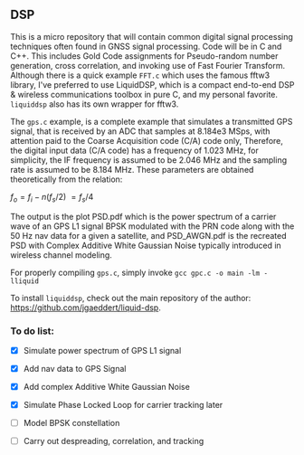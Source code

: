 ## DSP
This is a micro repository that will contain common digital signal processing techniques often found in GNSS signal processing. Code will be in C and C++.  This includes Gold Code assignments for Pseudo-random number generation, cross correlation, and invoking use of Fast Fourier Transform.  Although there is a quick example ``FFT.c`` which uses the famous fftw3 library, I've preferred to use LiquidDSP, which is a compact end-to-end DSP & wireless communications toolbox in pure C, and my personal favorite.  ``liquiddsp`` also has its own wrapper for fftw3.

The ``gps.c`` example, is a complete example that simulates a transmitted GPS signal, that is received by an ADC that samples at 8.184e3 MSps, with attention paid to the Coarse Acquisition code (C/A) code only, Therefore, the digital input data (C/A code) has a frequency of 1.023 MHz, for simplicity, the IF frequency is assumed to be 2.046 MHz and the sampling rate is assumed to be 8.184 MHz.  These parameters are obtained theoretically from the relation:

$f_o = f_i - n(f_s / 2) ~= f_s / 4$

The output is the plot PSD.pdf which is the power spectrum of a carrier wave of an GPS L1 signal BPSK modulated with the PRN code along with the 50 Hz nav data for a given a satellite, and PSD_AWGN.pdf is the recreated PSD with Complex Additive White Gaussian Noise typically introduced in wireless channel modeling.

For properly compiling ``gps.c``, simply invoke
```gcc gpc.c -o main -lm -lliquid```

To install ``liquiddsp``, check out the main repository of the author: https://github.com/jgaeddert/liquid-dsp.

### To do list:
- [x] Simulate power spectrum of GPS L1 signal
- [x] Add nav data to GPS Signal
- [x] Add complex Additive White Gaussian Noise
- [x] Simulate Phase Locked Loop for carrier tracking later
- [ ] Model BPSK constellation
- [ ] Carry out despreading, correlation, and tracking



